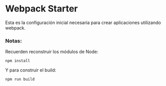 # Webpack Starter

Esta es la configuración inicial necesaria para crear aplicaciones utilizando webpack.

### Notas:

Recuerden reconstruir los módulos de Node:
```
npm install
```

Y para construir el build:

```
npm run build
```